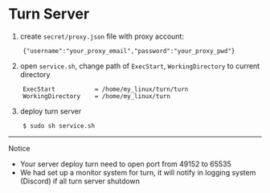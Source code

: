 # Turn Server

1. create `secret/proxy.json` file with proxy account: 
```
    {"username":"your_proxy_email","password":"your_proxy_pwd"}
```
2. open `service.sh`, change path of `ExecStart`, `WorkingDirectory` to current directory
```
    ExecStart           = /home/my_linux/turn/turn
    WorkingDirectory    = /home/my_linux/turn
```
3. deploy turn server
```
    $ sudo sh service.sh
```
---
Notice
- Your server deploy turn need to open port from  49152 to 65535
- We had set up a monitor system for turn, it will notify in logging system (Discord) if all turn server shutdown